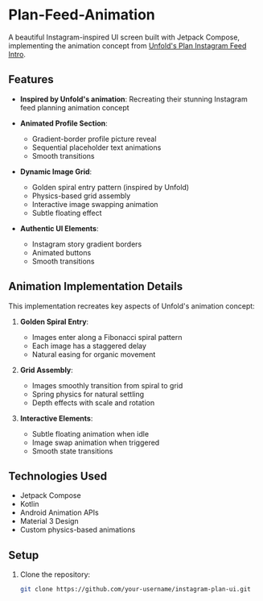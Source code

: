 # Plan-Feed-Animation

A beautiful Instagram-inspired UI screen built with Jetpack Compose, implementing the animation concept from [Unfold's Plan Instagram Feed Intro](https://60fps.design/shots/unfold-plan-instagram-feed-intro-animation).

## Features

- **Inspired by Unfold's animation**: Recreating their stunning Instagram feed planning animation concept
- **Animated Profile Section**:
  - Gradient-border profile picture reveal
  - Sequential placeholder text animations
  - Smooth transitions

- **Dynamic Image Grid**:
  - Golden spiral entry pattern (inspired by Unfold)
  - Physics-based grid assembly
  - Interactive image swapping animation
  - Subtle floating effect

- **Authentic UI Elements**:
  - Instagram story gradient borders
  - Animated buttons
  - Smooth transitions

## Animation Implementation Details

This implementation recreates key aspects of Unfold's animation concept:

1. **Golden Spiral Entry**:
   - Images enter along a Fibonacci spiral pattern
   - Each image has a staggered delay
   - Natural easing for organic movement

2. **Grid Assembly**:
   - Images smoothly transition from spiral to grid
   - Spring physics for natural settling
   - Depth effects with scale and rotation

3. **Interactive Elements**:
   - Subtle floating animation when idle
   - Image swap animation when triggered
   - Smooth state transitions

## Technologies Used

- Jetpack Compose
- Kotlin
- Android Animation APIs
- Material 3 Design
- Custom physics-based animations

## Setup

1. Clone the repository:
   ```bash
   git clone https://github.com/your-username/instagram-plan-ui.git
